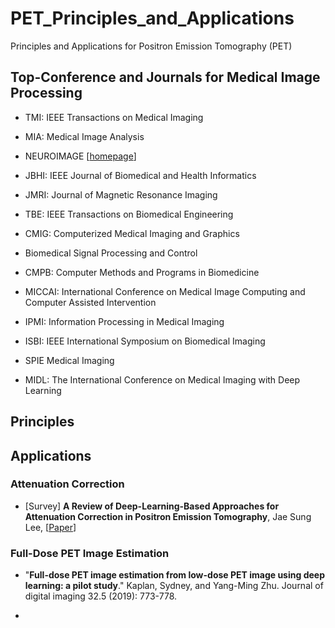 # PET_Principles_and_Applications
Principles and Applications for Positron Emission Tomography (PET) 


## Top-Conference and Journals for Medical Image Processing

* TMI: IEEE Transactions on Medical Imaging
* MIA: Medical Image Analysis
* NEUROIMAGE [[homepage](https://www.journals.elsevier.com/neuroimage)]
* JBHI: IEEE Journal of Biomedical and Health Informatics
* JMRI: Journal of Magnetic Resonance Imaging
* TBE: IEEE Transactions on Biomedical Engineering
* CMIG: Computerized Medical Imaging and Graphics
* Biomedical Signal Processing and Control
* CMPB: Computer Methods and Programs in Biomedicine

* MICCAI: International Conference on Medical Image Computing and Computer Assisted Intervention
* IPMI: Information Processing in Medical Imaging
* ISBI: IEEE International Symposium on Biomedical Imaging
* SPIE Medical Imaging
* MIDL: The International Conference on Medical Imaging with Deep Learning



## Principles


## Applications 

### Attenuation Correction
* [Survey] **A Review of Deep-Learning-Based Approaches for Attenuation Correction in Positron Emission Tomography**, Jae Sung Lee, 
[[Paper](https://ieeexplore.ieee.org/stamp/stamp.jsp?arnumber=9143173&tag=1)] 


### Full-Dose PET Image Estimation
* "**Full-dose PET image estimation from low-dose PET image using deep learning: a pilot study**." Kaplan, Sydney, and Yang-Ming Zhu.  Journal of digital imaging 32.5 (2019): 773-778.

* 


